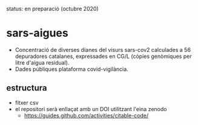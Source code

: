 status: en preparació (octubre 2020)

# sars-aigues
- Concentració de diverses dianes del visurs sars-cov2 calculades a 56
  depuradores catalanes, expressades en CG/L (còpies genòmiques per litre
  d'aigua residual).
- Dades públiques plataforma covid-vigilància.

## estructura
- fitxer csv
- el repositori serà enllaçat amb un DOI utilitzant l'eina zenodo
  - https://guides.github.com/activities/citable-code/
